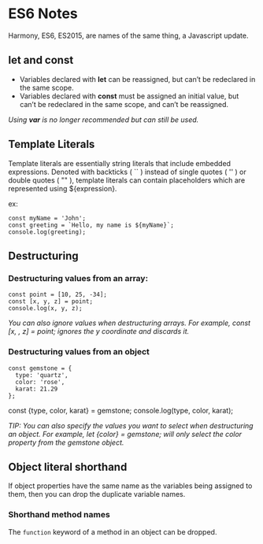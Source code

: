 # ES6 Notes

Harmony, ES6, ES2015, are names of the same thing, a Javascript update.

## let and const
* Variables declared with **let** can be reassigned, but can’t be redeclared in the same scope.
* Variables declared with **const** must be assigned an initial value, but can’t be redeclared in the same scope, and can’t be reassigned.

_Using **var** is no longer recommended but can still be used._

## Template Literals
Template literals are essentially string literals that include embedded expressions.
Denoted with backticks ( `` ) instead of single quotes ( '' ) or double quotes ( "" ), template literals can contain placeholders which are represented using ${expression}.

ex:
```
const myName = 'John';
const greeting = `Hello, my name is ${myName}`;
console.log(greeting);
```

## Destructuring

### Destructuring values from an array:
```
const point = [10, 25, -34];
const [x, y, z] = point;
console.log(x, y, z);
```

_You can also ignore values when destructuring arrays._
_For example, const [x, , z] = point; ignores the y coordinate and discards it._

### Destructuring values from an object
```
const gemstone = {
  type: 'quartz',
  color: 'rose',
  karat: 21.29
};
```

const {type, color, karat} = gemstone;
console.log(type, color, karat);

_TIP: You can also specify the values you want to select when destructuring an object._
_For example, let {color} = gemstone; will only select the color property from the gemstone object._

## Object literal shorthand
If object properties have the same name as the variables being assigned to them,
then you can drop the duplicate variable names.

### Shorthand method names
The `function` keyword of a method in an object can be dropped.